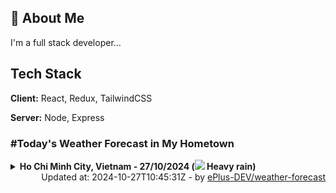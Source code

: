 ## 🚀 About Me
I'm a full stack developer...


## Tech Stack

**Client:** React, Redux, TailwindCSS

**Server:** Node, Express

### #Today's Weather Forecast in My Hometown



<details>
    <summary><b>Ho Chi Minh City, Vietnam - 27/10/2024 (<img src="https://cdn.weatherapi.com/weather/64x64/day/308.png" /> Heavy rain)</b>
    </summary>

    
<table>
    <tr>
        <th>Hour</th>
        <td>00:00</td><td>01:00</td><td>02:00</td><td>03:00</td><td>04:00</td><td>05:00</td><td>06:00</td><td>07:00</td><td>08:00</td><td>09:00</td><td>10:00</td><td>11:00</td><td>12:00</td><td>13:00</td><td>14:00</td><td>15:00</td><td>16:00</td><td>17:00</td><td>18:00</td><td>19:00</td><td>20:00</td><td>21:00</td><td>22:00</td><td>23:00</td>
    </tr>
    <tr>
        <th>Weather</th>
        <td><img src="https://cdn.weatherapi.com/weather/64x64/night/176.png"></img></td><td><img src="https://cdn.weatherapi.com/weather/64x64/night/176.png"></img></td><td><img src="https://cdn.weatherapi.com/weather/64x64/night/176.png"></img></td><td><img src="https://cdn.weatherapi.com/weather/64x64/night/176.png"></img></td><td><img src="https://cdn.weatherapi.com/weather/64x64/night/353.png"></img></td><td><img src="https://cdn.weatherapi.com/weather/64x64/night/353.png"></img></td><td><img src="https://cdn.weatherapi.com/weather/64x64/day/353.png"></img></td><td><img src="https://cdn.weatherapi.com/weather/64x64/day/353.png"></img></td><td><img src="https://cdn.weatherapi.com/weather/64x64/day/353.png"></img></td><td><img src="https://cdn.weatherapi.com/weather/64x64/day/353.png"></img></td><td><img src="https://cdn.weatherapi.com/weather/64x64/day/353.png"></img></td><td><img src="https://cdn.weatherapi.com/weather/64x64/day/353.png"></img></td><td><img src="https://cdn.weatherapi.com/weather/64x64/day/353.png"></img></td><td><img src="https://cdn.weatherapi.com/weather/64x64/day/353.png"></img></td><td><img src="https://cdn.weatherapi.com/weather/64x64/day/353.png"></img></td><td><img src="https://cdn.weatherapi.com/weather/64x64/day/353.png"></img></td><td><img src="https://cdn.weatherapi.com/weather/64x64/day/356.png"></img></td><td><img src="https://cdn.weatherapi.com/weather/64x64/night/356.png"></img></td><td><img src="https://cdn.weatherapi.com/weather/64x64/night/356.png"></img></td><td><img src="https://cdn.weatherapi.com/weather/64x64/night/353.png"></img></td><td><img src="https://cdn.weatherapi.com/weather/64x64/night/353.png"></img></td><td><img src="https://cdn.weatherapi.com/weather/64x64/night/353.png"></img></td><td><img src="https://cdn.weatherapi.com/weather/64x64/night/353.png"></img></td><td><img src="https://cdn.weatherapi.com/weather/64x64/night/353.png"></img></td>
    </tr>
    <tr>
        <th>Condition</th>
        <td width="200px">Patchy rain nearby</td><td width="200px">Patchy rain nearby</td><td width="200px">Patchy rain nearby</td><td width="200px">Patchy rain nearby</td><td width="200px">Light rain shower</td><td width="200px">Light rain shower</td><td width="200px">Light rain shower</td><td width="200px">Light rain shower</td><td width="200px">Light rain shower</td><td width="200px">Light rain shower</td><td width="200px">Light rain shower</td><td width="200px">Light rain shower</td><td width="200px">Light rain shower</td><td width="200px">Light rain shower</td><td width="200px">Light rain shower</td><td width="200px">Light rain shower</td><td width="200px">Moderate or heavy rain shower</td><td width="200px">Moderate or heavy rain shower</td><td width="200px">Moderate or heavy rain shower</td><td width="200px">Light rain shower</td><td width="200px">Light rain shower</td><td width="200px">Light rain shower</td><td width="200px">Light rain shower</td><td width="200px">Light rain shower</td>
    </tr>
    <tr>
        <th>Temperature</th>
        <td>25.3 °C</td><td>25.2 °C</td><td>24.8 °C</td><td>24.9 °C</td><td>25.1 °C</td><td>24.8 °C</td><td>24.6 °C</td><td>25.4 °C</td><td>26.2 °C</td><td>27.3 °C</td><td>27.9 °C</td><td>28.8 °C</td><td>29.1 °C</td><td>28.6 °C</td><td>27.2 °C</td><td>27.1 °C</td><td>25.9 °C</td><td>25 °C</td><td>23.9 °C</td><td>23.6 °C</td><td>23.6 °C</td><td>23.5 °C</td><td>23.5 °C</td><td>23.4 °C</td>
    </tr>
    <tr>
        <th>Wind</th>
        <td>12.6 kph</td><td>13.3 kph</td><td>12.2 kph</td><td>10.8 kph</td><td>11.5 kph</td><td>11.2 kph</td><td>9.7 kph</td><td>11.2 kph</td><td>10.8 kph</td><td>13.3 kph</td><td>13.3 kph</td><td>13.7 kph</td><td>13 kph</td><td>14.4 kph</td><td>12.6 kph</td><td>13.7 kph</td><td>12.2 kph</td><td>11.5 kph</td><td>7.9 kph</td><td>5.4 kph</td><td>5.8 kph</td><td>4 kph</td><td>0.4 kph</td><td>3.2 kph</td>
    </tr>
</table>

</details>

<div align="right">
    Updated at: 2024-10-27T10:45:31Z - by <a target="_blank"
        href="https://github.com/ePlus-DEV/weather-forecast">ePlus-DEV/weather-forecast</a>
</div>